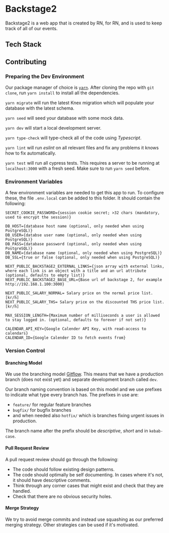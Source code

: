 # Backstage2

Backstage2 is a web app that is created by RN, for RN, and is used to keep track of all of our events.

## Tech Stack

## Contributing

### Preparing the Dev Environment

Our package manager of choice is [`yarn`](https://yarnpkg.com/). After cloning the repo with `git clone`, run `yarn install` to install all the dependencies.

`yarn migrate` will run the latest Knex migration which will populate your database with the latest schema.

`yarn seed` will seed your database with some mock data.

`yarn dev` will start a local development server.

`yarn type-check` will type-check all of the code using _Typescript_.

`yarn lint` will run _eslint_ on all relevant files and fix any problems it knows how to fix automatically.

`yarn test` will run all cypress tests. This requires a server to be running at `localhost:3000` with a fresh seed. Make sure to run `yarn seed` before.

### Environment Variables

A few environment variables are needed to get this app to run. To configure these, the file `.env.local` can be added to this folder. It should contain the following:

```
SECRET_COOKIE_PASSWORD={session cookie secret; >32 chars (mandatory, used to encrypt the session)}

DB_HOST={database host name (optional, only needed when using PostgreSQL)}
DB_USER={databse user name (optional, only needed when using PostgreSQL)}
DB_PASS={database password (optional, only needed when using PostgreSQL)}
DB_NAME={database name (optional, only needed when using PostgreSQL)}
DB_SSL={true or false (optional, only needed when using PostgreSQL)}

NEXT_PUBLIC_BACKSTAGE2_EXTERNAL_LINKS={json array with external links, where each link is an object with a title and an url attribute (optional, defaults to empty list)}
NEXT_PUBLIC_BACKSTAGE2_BASE_URL={Base url of backstage 2, for example http://192.168.1.100:3000}

NEXT_PUBLIC_SALARY_NORMAL= Salary price on the normal price list. [kr/h]
NEXT_PUBLIC_SALARY_THS= Salary price on the discounted THS price list. [kr/h]

MAX_SESSION_LENGTH={Maximum number of milliseconds a user is allowed to stay logged in. (optional, defaults to forever if not set)}

CALENDAR_API_KEY={Google Calender API Key, with read-access to calendars}
CALENDAR_ID={Google Calender ID to fetch events from}
```

### Version Control

#### Branching Model

We use the branching model [Gitflow](https://www.atlassian.com/git/tutorials/comparing-workflows/gitflow-workflow). This means that we have a production branch (does not exist yet) and separate development branch called `dev`.

Our branch naming convention is based on this model and we use prefixes to indicate what type every branch has. The prefixes in use are:

-   `feature/` for regular feature branches
-   `bugfix/` for bugfix branches
-   and when needed also `hotfix/` which is branches fixing urgent issues in production.

The branch name after the prefix should be _descriptive_, _short_ and in `kebab-case`.

#### Pull Request Review

A pull request review should go through the following:

-   The code should follow existing design patterns.
-   The code should optimally be self documenting. In cases where it's not, it should have descriptive comments.
-   Think through any corner cases that might exist and check that they are handled.
-   Check that there are no obvious security holes.

#### Merge Strategy

We try to avoid merge commits and instead use squashing as our preferred merging strategy. Other strategies can be used if it's motivated.
